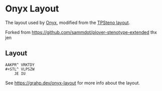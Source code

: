 # Onyx Layout

The layout used by [Onyx](https://github.com/Grahp/Onyx), modified from the [TPSteno layout](https://github.com/StrawberryTurtle/TPSteno).

Forked from https://github.com/sammdot/plover-stenotype-extended thx jen

## Layout

```
AAKPR^ VRKTDY
#+STL^ VLPSZW
    JE IU
```

See https://grahp.dev/onyx-layout for more info about the layout.
